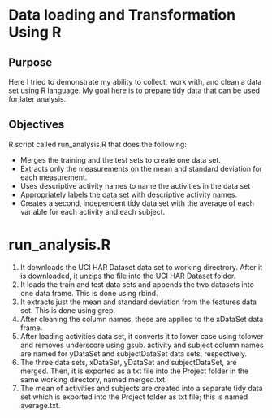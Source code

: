 # Data loading and Transformation Using R

## Purpose

Here I tried to demonstrate my ability to collect, work with, and clean a data set using R language. My goal here is to prepare tidy data that can be used for later analysis.

## Objectives 

R script called run_analysis.R that does the following:

*  Merges the training and the test sets to create one data set.
* Extracts only the measurements on the mean and standard deviation for each measurement.
* Uses descriptive activity names to name the activities in the data set
* Appropriately labels the data set with descriptive activity names.
* Creates a second, independent tidy data set with the average of each variable for each activity and each subject.

# run_analysis.R

1. It downloads the UCI HAR Dataset data set to working directrory. After it is downloaded, it unzips the file into the UCI HAR Dataset folder.
2. It loads the train and test data sets and appends the two datasets into one data frame. This is done using rbind.
3. It extracts just the mean and standard deviation from the features data set. This is done using grep.
4. After cleaning the column names, these are applied to the xDataSet data frame.
5. After loading activities data set, it converts it to lower case using tolower and removes underscore using gsub. activity and subject column names are named for yDataSet and subjectDataSet data sets, respectively.
6. The three data sets, xDataSet, yDataSet and subjectDataSet, are merged. Then, it is exported as a txt file into the Project folder in the same working directory, named merged.txt.
7. The mean of activities and subjects are created into a separate tidy data set which is exported into the Project folder as txt file; this is named average.txt.
